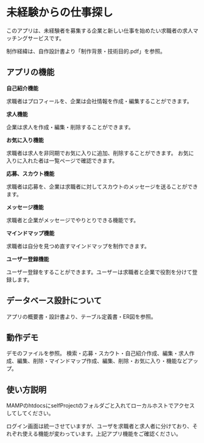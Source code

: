 # 未経験からの仕事探し

このアプリは、未経験者を募集する企業と新しい仕事を始めたい求職者の求人マッチングサービスです。

制作経緯は、自作設計書より「制作背景・技術目的.pdf」を参照。

## アプリの機能

**自己紹介機能**

求職者はプロフィールを、企業は会社情報を作成・編集することができます。

**求人機能**

企業は求人を作成・編集・削除することができます。

**お気に入り機能**

求職者は求人を非同期でお気に入りに追加、削除することができます。
お気に入りに入れた者は一覧ページで確認できます。

**応募、スカウト機能**

求職者は応募を、企業は求職者に対してスカウトのメッセージを送ることができます。

**メッセージ機能**

求職者と企業がメッセージでやりとりできる機能です。

**マインドマップ機能**

求職者は自分を見つめ直すマインドマップを制作できます。

**ユーザー登録機能**

ユーザー登録をすることができます。ユーザーは求職者と企業で役割を分けて登録します。

## データベース設計について
アプリの概要書・設計書より、テーブル定義書・ER図を参照。

## 動作デモ
デモのファイルを参照。 検索・応募・スカウト・自己紹介作成、編集・求人作成、編集、削除・マインドマップ作成、編集、削除・お気に入り・機能などアップ。

## 使い方説明

MAMPのhtdocsにselfProjectのフォルダごと入れてローカルホストでアクセスしてしてください。

ログイン画面は統一させていますが、ユーザを求職者と求人者に分けており、それぞれ使える機能が変わっています。上記アプリ機能をご確認ください。

